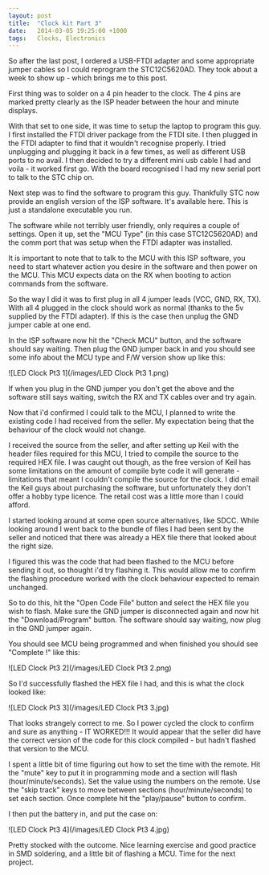 ```yaml
---
layout: post
title:  "Clock kit Part 3"
date:   2014-03-05 19:25:00 +1000
tags:   Clocks, Electronics
---
```


So after the last post, I ordered a USB-FTDI adapter and some appropriate jumper cables so I could reprogram the STC12C5620AD.  They took about a week to show up - which brings me to this post.

First thing was to solder on a 4 pin header to the clock.  The 4 pins are marked pretty clearly as the ISP header between the hour and minute displays.

With that set to one side, it was time to setup the laptop to program this guy.  I first installed the FTDI driver package from the FTDI site.  I then plugged in the FTDI adapter to find that it wouldn't recognise properly.  I tried unplugging and plugging it back in a few times, as well as different USB ports to no avail.  I then decided to try a different mini usb cable I had and voila - it worked first go.  With the board recognised I had my new serial port to talk to the STC chip on.

Next step was to find the software to program this guy.  Thankfully STC now provide an english version of the ISP software.  It's available here.  This is just a standalone executable you run.

The software while not terribly user friendly, only requires a couple of settings.  Open it up, set the "MCU Type" (in this case STC12C5620AD) and the comm port that was setup when the FTDI adapter was installed.

It is important to note that to talk to the MCU with this ISP software, you need to start whatever action you desire in the software and then power on the MCU.  This MCU expects data on the RX when booting to action commands from the software.

So the way I did it was to first plug in all 4 jumper leads (VCC, GND, RX, TX).  With all 4 plugged in the clock should work as normal (thanks to the 5v supplied by the FTDI adapter).  If this is the case then unplug the GND jumper cable at one end.

In the ISP software now hit the "Check MCU" button, and the software should say waiting.  Then plug the GND jumper back in and you should see some info about the MCU type and F/W version show up like this:

![LED Clock Pt3 1](/images/LED Clock Pt3 1.png)

If when you plug in the GND jumper you don't get the above and the software still says waiting, switch the RX and TX cables over and try again.

Now that i'd confirmed I could talk to the MCU, I planned to write the existing code I had received from the seller.  My expectation being that the behaviour of the clock would not change.

I received the source from the seller, and after setting up Keil with the header files required for this MCU, I tried to compile the source to the required HEX file.  I was caught out though, as the free version of Keil has some limitations on the amount of compile byte code it will generate - limitations that meant I couldn't compile the source for the clock.  I did email the Keil guys about purchasing the software, but unfortunately they don't offer a hobby type licence.  The retail cost was a little more than I could afford.

I started looking around at some open source alternatives, like SDCC.  While looking around I went back to the bundle of files I had been sent by the seller and noticed that there was already a HEX file there that looked about the right size.  

I figured this was the code that had been flashed to the MCU before sending it out, so thought i'd try flashing it.  This would allow me to confirm the flashing procedure worked with the clock behaviour expected to remain unchanged.

So to do this, hit the "Open Code File" button and select the HEX file you wish to flash.  Make sure the GND jumper is disconnected again and now hit the "Download/Program" button.  The software should say waiting, now plug in the GND jumper again.

You should see MCU being programmed and when finished you should see "Complete !" like this:

![LED Clock Pt3 2](/images/LED Clock Pt3 2.png)

So I'd successfully flashed the HEX file I had, and this is what the clock looked like:

![LED Clock Pt3 3](/images/LED Clock Pt3 3.jpg)

That looks strangely correct to me.  So I power cycled the clock to confirm and sure as anything - IT WORKED!!!  It would appear that the seller did have the correct version of the code for this clock compiled - but hadn't flashed that version to the MCU.  

I spent a little bit of time figuring out how to set the time with the remote.  Hit the "mute" key to put it in programming mode and a section will flash (hour/minute/seconds).  Set the value using the numbers on the remote.  Use the "skip track" keys to move between sections (hour/minute/seconds) to set each section.  Once complete hit the "play/pause" button to confirm.

I then put the battery in, and put the case on:

![LED Clock Pt3 4](/images/LED Clock Pt3 4.jpg)

Pretty stocked with the outcome.  Nice learning exercise and good practice in SMD soldering, and a little bit of flashing a MCU.  Time for the next project.